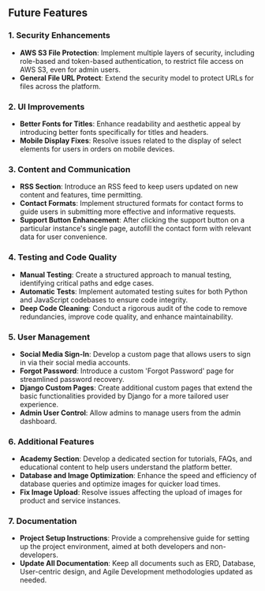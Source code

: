 ## Future Features

### 1. Security Enhancements
- **AWS S3 File Protection**: Implement multiple layers of security, including role-based and token-based authentication, to restrict file access on AWS S3, even for admin users.
- **General File URL Protect**: Extend the security model to protect URLs for files across the platform.

### 2. UI Improvements
- **Better Fonts for Titles**: Enhance readability and aesthetic appeal by introducing better fonts specifically for titles and headers.
- **Mobile Display Fixes**: Resolve issues related to the display of select elements for users in orders on mobile devices.

### 3. Content and Communication
- **RSS Section**: Introduce an RSS feed to keep users updated on new content and features, time permitting.
- **Contact Formats**: Implement structured formats for contact forms to guide users in submitting more effective and informative requests.
- **Support Button Enhancement**: After clicking the support button on a particular instance's single page, autofill the contact form with relevant data for user convenience.

### 4. Testing and Code Quality
- **Manual Testing**: Create a structured approach to manual testing, identifying critical paths and edge cases.
- **Automatic Tests**: Implement automated testing suites for both Python and JavaScript codebases to ensure code integrity.
- **Deep Code Cleaning**: Conduct a rigorous audit of the code to remove redundancies, improve code quality, and enhance maintainability.

### 5. User Management
- **Social Media Sign-In**: Develop a custom page that allows users to sign in via their social media accounts.
- **Forgot Password**: Introduce a custom 'Forgot Password' page for streamlined password recovery.
- **Django Custom Pages**: Create additional custom pages that extend the basic functionalities provided by Django for a more tailored user experience.
- **Admin User Control**: Allow admins to manage users from the admin dashboard.

### 6. Additional Features
- **Academy Section**: Develop a dedicated section for tutorials, FAQs, and educational content to help users understand the platform better.
- **Database and Image Optimization**: Enhance the speed and efficiency of database queries and optimize images for quicker load times.
- **Fix Image Upload**: Resolve issues affecting the upload of images for product and service instances.

### 7. Documentation
- **Project Setup Instructions**: Provide a comprehensive guide for setting up the project environment, aimed at both developers and non-developers.
- **Update All Documentation**: Keep all documents such as ERD, Database, User-centric design, and Agile Development methodologies updated as needed.

